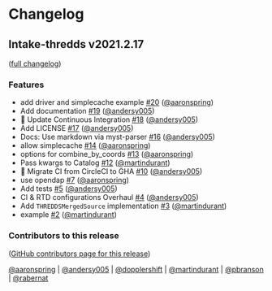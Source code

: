 # Changelog

## Intake-thredds v2021.2.17

([full changelog](https://github.com/NCAR/intake-thredds/compare/792fdc08e7fbbf66455fe554ca9a0f1f8a14ae32...ccb3c469a07cc7adf058ce0f8ba41197ebc5b7c7))

### Features

- add driver and simplecache example [#20](https://github.com/NCAR/intake-thredds/pull/20) ([@aaronspring](https://github.com/aaronspring))
- Add documentation [#19](https://github.com/NCAR/intake-thredds/pull/19) ([@andersy005](https://github.com/andersy005))
- 💚 Update Continuous Integration [#18](https://github.com/NCAR/intake-thredds/pull/18) ([@andersy005](https://github.com/andersy005))
- Add LICENSE [#17](https://github.com/NCAR/intake-thredds/pull/17) ([@andersy005](https://github.com/andersy005))
- Docs: Use markdown via myst-parser [#16](https://github.com/NCAR/intake-thredds/pull/16) ([@andersy005](https://github.com/andersy005))
- allow simplecache [#14](https://github.com/NCAR/intake-thredds/pull/14) ([@aaronspring](https://github.com/aaronspring))
- options for combine_by_coords [#13](https://github.com/NCAR/intake-thredds/pull/13) ([@aaronspring](https://github.com/aaronspring))
- Pass kwargs to Catalog [#12](https://github.com/NCAR/intake-thredds/pull/12) ([@martindurant](https://github.com/martindurant))
- 💚 Migrate CI from CircleCI to GHA [#10](https://github.com/NCAR/intake-thredds/pull/10) ([@andersy005](https://github.com/andersy005))
- use opendap [#7](https://github.com/NCAR/intake-thredds/pull/7) ([@aaronspring](https://github.com/aaronspring))
- Add tests [#5](https://github.com/NCAR/intake-thredds/pull/5) ([@andersy005](https://github.com/andersy005))
- CI & RTD configurations Overhaul [#4](https://github.com/NCAR/intake-thredds/pull/4) ([@andersy005](https://github.com/andersy005))
- Add `THREDDSMergedSource` implementation [#3](https://github.com/NCAR/intake-thredds/pull/3) ([@martindurant](https://github.com/martindurant))
- example [#2](https://github.com/NCAR/intake-thredds/pull/2) ([@martindurant](https://github.com/martindurant))

### Contributors to this release

([GitHub contributors page for this release](https://github.com/NCAR/intake-thredds/graphs/contributors?from=2019-01-05&to=2021-02-18&type=c))

[@aaronspring](https://github.com/search?q=repo%3ANCAR%2Fintake-thredds+involves%3Aaaronspring+updated%3A2019-01-05..2021-02-18&type=Issues) | [@andersy005](https://github.com/search?q=repo%3ANCAR%2Fintake-thredds+involves%3Aandersy005+updated%3A2019-01-05..2021-02-18&type=Issues) | [@dopplershift](https://github.com/search?q=repo%3ANCAR%2Fintake-thredds+involves%3Adopplershift+updated%3A2019-01-05..2021-02-18&type=Issues) | [@martindurant](https://github.com/search?q=repo%3ANCAR%2Fintake-thredds+involves%3Amartindurant+updated%3A2019-01-05..2021-02-18&type=Issues) | [@pbranson](https://github.com/search?q=repo%3ANCAR%2Fintake-thredds+involves%3Apbranson+updated%3A2019-01-05..2021-02-18&type=Issues) | [@rabernat](https://github.com/search?q=repo%3ANCAR%2Fintake-thredds+involves%3Arabernat+updated%3A2019-01-05..2021-02-18&type=Issues)

